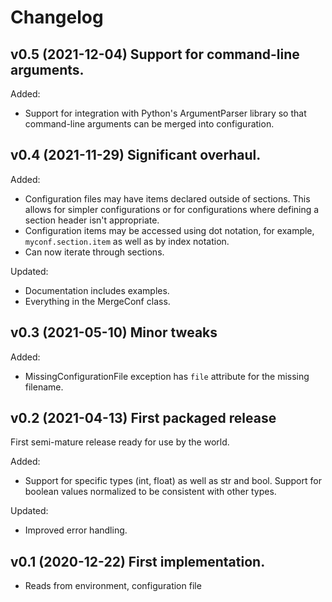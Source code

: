 # Changelog

## v0.5 (2021-12-04) Support for command-line arguments.

Added:

- Support for integration with Python's ArgumentParser library so that
  command-line arguments can be merged into configuration.

## v0.4 (2021-11-29) Significant overhaul.

Added:

- Configuration files may have items declared outside of sections.  This allows
  for simpler configurations or for configurations where defining a section
  header isn't appropriate.
- Configuration items may be accessed using dot notation, for example,
  `myconf.section.item` as well as by index notation.
- Can now iterate through sections.

Updated:

- Documentation includes examples.
- Everything in the MergeConf class.

## v0.3 (2021-05-10) Minor tweaks

Added:
* MissingConfigurationFile exception has `file` attribute for the missing
  filename.

## v0.2 (2021-04-13) First packaged release

First semi-mature release ready for use by the world.

Added:
* Support for specific types (int, float) as well as str and bool.
  Support for boolean values normalized to be consistent with other
  types.

Updated:
* Improved error handling.

## v0.1 (2020-12-22) First implementation.

* Reads from environment, configuration file


